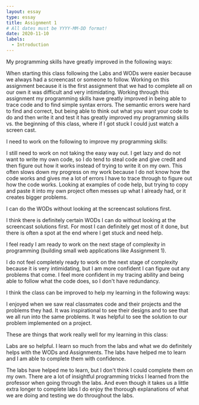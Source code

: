 ```yaml
---
layout: essay
type: essay
title: Assignment 1
# All dates must be YYYY-MM-DD format!
date: 2020-11-10
labels:
  - Introduction
---
```

My programming skills have greatly improved in the following ways:

When starting this class following the Labs and WODs were easier because we always had a screencast or someone to follow. Working on this assignment because it is the first assignment that we had to complete all on our own it was difficult and very intimidating. Working through this assignment my programming skills have greatly improved in being able to trace code and to find simple syntax errors. The semantic errors were hard to find and correct, but being able to think out what you want your code to do and then write it and test it has greatly improved my programming skills vs. the beginning of this class, where if I got stuck I could just watch a screen cast. 

I need to work on the following to improve my programming skills:

I still need to work on not taking the easy way out. I get lazy and do not want to write my own code, so I do tend to steal code and give credit and then figure out how it works instead of trying to write it on my own. This often slows down my progress on my work because I do not know how the code works and gives me a lot of errors I have to trace through to figure out how the code works. Looking at examples of code help, but trying to copy and paste it into my own project often messes up what I already had, or it creates bigger problems. 

I can do the WODs without looking at the screencast solutions first.

I think there is definitely certain WODs I can do without looking at the screencast solutions first. For most I can definitely get most of it done, but there is often a spot at the end where I get stuck and need help. 


I feel ready I am ready to work on the next stage of complexity in programming (building small web applications like Assignment 1).

I do not feel completely ready to work on the next stage of complexity because it is very intimidating, but I am more confident I can figure out any problems that come. I feel more confident in my tracing ability and being able to follow what the code does, so I don't have redundancy. 

I think the class can be improved to help my learning in the following ways:

I enjoyed when we saw real classmates code and their projects and the problems they had. It was inspirational to see their designs and to see that we all run into the same problems. It was helpful to see the solution to our problem implemented on a project.  

These are things that work really well for my learning in this class:

Labs are so helpful. I learn so much from the labs and what we do definitely helps with the WODs and Assignments. The labs have helped me to learn and I am able to complete them with confidence.

The labs have helped me to learn, but I don't think I could complete them on my own. There are a lot of insightful programming tricks I learned from the professor when going through the labs. And even though it takes us a little extra longer to complete labs I do enjoy the thorough explanations of what we are doing and testing we do throughout the labs. 
